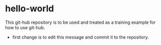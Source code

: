 # hello-world
This git-hub repository is to be used and treated as a training example for how to use git-hub.
- first change is to edit this message and commit it to the repository.
